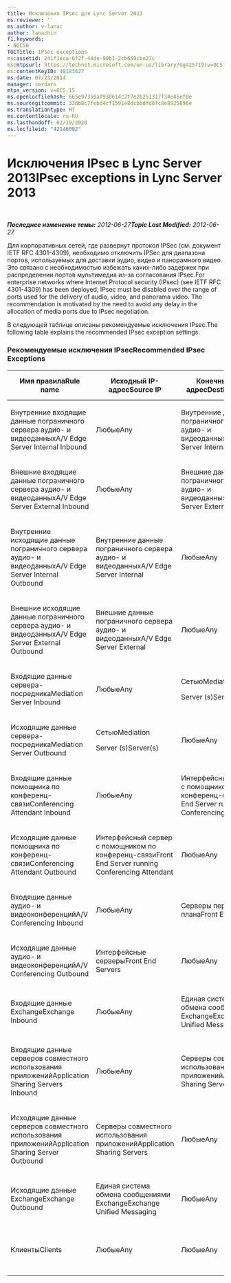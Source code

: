 ```yaml
---
title: Исключения IPsec для Lync Server 2013
ms.reviewer: ''
ms.author: v-lanac
author: lanachin
f1.keywords:
- NOCSH
TOCTitle: IPsec exceptions
ms:assetid: 241f1eca-6f2f-44de-90b1-2cb659cbe27c
ms:mtpsurl: https://technet.microsoft.com/en-us/library/Gg425719(v=OCS.15)
ms:contentKeyID: 48183627
ms.date: 07/23/2014
manager: serdars
mtps_version: v=OCS.15
ms.openlocfilehash: 665e97359af930614c2f7e2b251317f34e46ef0e
ms.sourcegitcommit: 33db8c7febd4cf1591e8dcbbdfd6fc8e8925896e
ms.translationtype: MT
ms.contentlocale: ru-RU
ms.lasthandoff: 02/19/2020
ms.locfileid: "42146092"
---
```

<div data-xmlns="http://www.w3.org/1999/xhtml">

<div class="topic" data-xmlns="http://www.w3.org/1999/xhtml" data-msxsl="urn:schemas-microsoft-com:xslt" data-cs="http://msdn.microsoft.com/">

<div data-asp="https://msdn2.microsoft.com/asp">

# <a name="ipsec-exceptions-in-lync-server-2013"></a><span data-ttu-id="2a04a-102">Исключения IPsec в Lync Server 2013</span><span class="sxs-lookup"><span data-stu-id="2a04a-102">IPsec exceptions in Lync Server 2013</span></span>

</div>

<div id="mainSection">

<div id="mainBody">

<span> </span>

<span data-ttu-id="2a04a-103">_**Последнее изменение темы:** 2012-06-27_</span><span class="sxs-lookup"><span data-stu-id="2a04a-103">_**Topic Last Modified:** 2012-06-27_</span></span>

<span data-ttu-id="2a04a-p101">Для корпоративных сетей, где развернут протокол IPSec (см. документ IETF RFC 4301-4309), необходимо отключить IPSec для диапазона портов, используемых для доставки аудио, видео и панорамного видео. Это связано с необходимостью избежать каких-либо задержек при распределении портов мультимедиа из-за согласования IPsec.</span><span class="sxs-lookup"><span data-stu-id="2a04a-p101">For enterprise networks where Internet Protocol security (IPsec) (see IETF RFC 4301-4309) has been deployed, IPsec must be disabled over the range of ports used for the delivery of audio, video, and panorama video. The recommendation is motivated by the need to avoid any delay in the allocation of media ports due to IPsec negotiation.</span></span>

<span data-ttu-id="2a04a-106">В следующей таблице описаны рекомендуемые исключения IPsec.</span><span class="sxs-lookup"><span data-stu-id="2a04a-106">The following table explains the recommended IPsec exception settings.</span></span>

### <a name="recommended-ipsec-exceptions"></a><span data-ttu-id="2a04a-107">Рекомендуемые исключения IPsec</span><span class="sxs-lookup"><span data-stu-id="2a04a-107">Recommended IPsec Exceptions</span></span>

<table style="width:100%;">
<colgroup>
<col style="width: 14%" />
<col style="width: 14%" />
<col style="width: 14%" />
<col style="width: 14%" />
<col style="width: 14%" />
<col style="width: 14%" />
<col style="width: 14%" />
</colgroup>
<thead>
<tr class="header">
<th><span data-ttu-id="2a04a-108">Имя правила</span><span class="sxs-lookup"><span data-stu-id="2a04a-108">Rule name</span></span></th>
<th><span data-ttu-id="2a04a-109">Исходный IP-адрес</span><span class="sxs-lookup"><span data-stu-id="2a04a-109">Source IP</span></span></th>
<th><span data-ttu-id="2a04a-110">Конечный IP-адрес</span><span class="sxs-lookup"><span data-stu-id="2a04a-110">Destination IP</span></span></th>
<th><span data-ttu-id="2a04a-111">Протокол</span><span class="sxs-lookup"><span data-stu-id="2a04a-111">Protocol</span></span></th>
<th><span data-ttu-id="2a04a-112">Исходный порт</span><span class="sxs-lookup"><span data-stu-id="2a04a-112">Source port</span></span></th>
<th><span data-ttu-id="2a04a-113">Конечный порт</span><span class="sxs-lookup"><span data-stu-id="2a04a-113">Destination port</span></span></th>
<th><span data-ttu-id="2a04a-114">Требование проверки подлинности</span><span class="sxs-lookup"><span data-stu-id="2a04a-114">Authentication Requirement</span></span></th>
</tr>
</thead>
<tbody>
<tr class="odd">
<td><p><span data-ttu-id="2a04a-115">Внутренние входящие данные пограничного сервера аудио- и видеоданных</span><span class="sxs-lookup"><span data-stu-id="2a04a-115">A/V Edge Server Internal Inbound</span></span></p></td>
<td><p><span data-ttu-id="2a04a-116">Любые</span><span class="sxs-lookup"><span data-stu-id="2a04a-116">Any</span></span></p></td>
<td><p><span data-ttu-id="2a04a-117">Внутренние данные пограничного сервера аудио- и видеоданных</span><span class="sxs-lookup"><span data-stu-id="2a04a-117">A/V Edge Server Internal</span></span></p></td>
<td><p><span data-ttu-id="2a04a-118">UDP и TCP</span><span class="sxs-lookup"><span data-stu-id="2a04a-118">UDP and TCP</span></span></p></td>
<td><p><span data-ttu-id="2a04a-119">Любые</span><span class="sxs-lookup"><span data-stu-id="2a04a-119">Any</span></span></p></td>
<td><p><span data-ttu-id="2a04a-120">Любые</span><span class="sxs-lookup"><span data-stu-id="2a04a-120">Any</span></span></p></td>
<td><p><span data-ttu-id="2a04a-121">Не выполнять проверку подлинности</span><span class="sxs-lookup"><span data-stu-id="2a04a-121">Do not authenticate</span></span></p></td>
</tr>
<tr class="even">
<td><p><span data-ttu-id="2a04a-122">Внешние входящие данные пограничного сервера аудио- и видеоданных</span><span class="sxs-lookup"><span data-stu-id="2a04a-122">A/V Edge Server External Inbound</span></span></p></td>
<td><p><span data-ttu-id="2a04a-123">Любые</span><span class="sxs-lookup"><span data-stu-id="2a04a-123">Any</span></span></p></td>
<td><p><span data-ttu-id="2a04a-124">Внешние данные пограничного сервера аудио- и видеоданных</span><span class="sxs-lookup"><span data-stu-id="2a04a-124">A/V Edge Server External</span></span></p></td>
<td><p><span data-ttu-id="2a04a-125">UDP и TCP</span><span class="sxs-lookup"><span data-stu-id="2a04a-125">UDP and TCP</span></span></p></td>
<td><p><span data-ttu-id="2a04a-126">Любые</span><span class="sxs-lookup"><span data-stu-id="2a04a-126">Any</span></span></p></td>
<td><p><span data-ttu-id="2a04a-127">Любые</span><span class="sxs-lookup"><span data-stu-id="2a04a-127">Any</span></span></p></td>
<td><p><span data-ttu-id="2a04a-128">Не выполнять проверку подлинности</span><span class="sxs-lookup"><span data-stu-id="2a04a-128">Do not authenticate</span></span></p></td>
</tr>
<tr class="odd">
<td><p><span data-ttu-id="2a04a-129">Внутренние исходящие данные пограничного сервера аудио- и видеоданных</span><span class="sxs-lookup"><span data-stu-id="2a04a-129">A/V Edge Server Internal Outbound</span></span></p></td>
<td><p><span data-ttu-id="2a04a-130">Внутренние данные пограничного сервера аудио- и видеоданных</span><span class="sxs-lookup"><span data-stu-id="2a04a-130">A/V Edge Server Internal</span></span></p></td>
<td><p><span data-ttu-id="2a04a-131">Любые</span><span class="sxs-lookup"><span data-stu-id="2a04a-131">Any</span></span></p></td>
<td><p><span data-ttu-id="2a04a-132">UDP &amp; TCP</span><span class="sxs-lookup"><span data-stu-id="2a04a-132">UDP &amp; TCP</span></span></p></td>
<td><p><span data-ttu-id="2a04a-133">Любые</span><span class="sxs-lookup"><span data-stu-id="2a04a-133">Any</span></span></p></td>
<td><p><span data-ttu-id="2a04a-134">Любые</span><span class="sxs-lookup"><span data-stu-id="2a04a-134">Any</span></span></p></td>
<td><p><span data-ttu-id="2a04a-135">Не выполнять проверку подлинности</span><span class="sxs-lookup"><span data-stu-id="2a04a-135">Do not authenticate</span></span></p></td>
</tr>
<tr class="even">
<td><p><span data-ttu-id="2a04a-136">Внешние исходящие данные пограничного сервера аудио- и видеоданных</span><span class="sxs-lookup"><span data-stu-id="2a04a-136">A/V Edge Server External Outbound</span></span></p></td>
<td><p><span data-ttu-id="2a04a-137">Внешние данные пограничного сервера аудио- и видеоданных</span><span class="sxs-lookup"><span data-stu-id="2a04a-137">A/V Edge Server External</span></span></p></td>
<td><p><span data-ttu-id="2a04a-138">Любые</span><span class="sxs-lookup"><span data-stu-id="2a04a-138">Any</span></span></p></td>
<td><p><span data-ttu-id="2a04a-139">UDP и TCP</span><span class="sxs-lookup"><span data-stu-id="2a04a-139">UDP and TCP</span></span></p></td>
<td><p><span data-ttu-id="2a04a-140">Любые</span><span class="sxs-lookup"><span data-stu-id="2a04a-140">Any</span></span></p></td>
<td><p><span data-ttu-id="2a04a-141">Любые</span><span class="sxs-lookup"><span data-stu-id="2a04a-141">Any</span></span></p></td>
<td><p><span data-ttu-id="2a04a-142">Не выполнять проверку подлинности</span><span class="sxs-lookup"><span data-stu-id="2a04a-142">Do not authenticate</span></span></p></td>
</tr>
<tr class="odd">
<td><p><span data-ttu-id="2a04a-143">Входящие данные сервера-посредника</span><span class="sxs-lookup"><span data-stu-id="2a04a-143">Mediation Server Inbound</span></span></p></td>
<td><p><span data-ttu-id="2a04a-144">Любые</span><span class="sxs-lookup"><span data-stu-id="2a04a-144">Any</span></span></p></td>
<td><p><span data-ttu-id="2a04a-145">Сетью</span><span class="sxs-lookup"><span data-stu-id="2a04a-145">Mediation</span></span></p>
<p><span data-ttu-id="2a04a-146">Server (s)</span><span class="sxs-lookup"><span data-stu-id="2a04a-146">Server(s)</span></span></p></td>
<td><p><span data-ttu-id="2a04a-147">UDP и TCP</span><span class="sxs-lookup"><span data-stu-id="2a04a-147">UDP and TCP</span></span></p></td>
<td><p><span data-ttu-id="2a04a-148">Любые</span><span class="sxs-lookup"><span data-stu-id="2a04a-148">Any</span></span></p></td>
<td><p><span data-ttu-id="2a04a-149">Любые</span><span class="sxs-lookup"><span data-stu-id="2a04a-149">Any</span></span></p></td>
<td><p><span data-ttu-id="2a04a-150">Не выполнять проверку подлинности</span><span class="sxs-lookup"><span data-stu-id="2a04a-150">Do not authenticate</span></span></p></td>
</tr>
<tr class="even">
<td><p><span data-ttu-id="2a04a-151">Исходящие данные сервера-посредника</span><span class="sxs-lookup"><span data-stu-id="2a04a-151">Mediation Server Outbound</span></span></p></td>
<td><p><span data-ttu-id="2a04a-152">Сетью</span><span class="sxs-lookup"><span data-stu-id="2a04a-152">Mediation</span></span></p>
<p><span data-ttu-id="2a04a-153">Server (s)</span><span class="sxs-lookup"><span data-stu-id="2a04a-153">Server(s)</span></span></p></td>
<td><p><span data-ttu-id="2a04a-154">Любые</span><span class="sxs-lookup"><span data-stu-id="2a04a-154">Any</span></span></p></td>
<td><p><span data-ttu-id="2a04a-155">UDP и TCP</span><span class="sxs-lookup"><span data-stu-id="2a04a-155">UDP and TCP</span></span></p></td>
<td><p><span data-ttu-id="2a04a-156">Любые</span><span class="sxs-lookup"><span data-stu-id="2a04a-156">Any</span></span></p></td>
<td><p><span data-ttu-id="2a04a-157">Любые</span><span class="sxs-lookup"><span data-stu-id="2a04a-157">Any</span></span></p></td>
<td><p><span data-ttu-id="2a04a-158">Не выполнять проверку подлинности</span><span class="sxs-lookup"><span data-stu-id="2a04a-158">Do not authenticate</span></span></p></td>
</tr>
<tr class="odd">
<td><p><span data-ttu-id="2a04a-159">Входящие данные помощника по конференц-связи</span><span class="sxs-lookup"><span data-stu-id="2a04a-159">Conferencing Attendant Inbound</span></span></p></td>
<td><p><span data-ttu-id="2a04a-160">Любые</span><span class="sxs-lookup"><span data-stu-id="2a04a-160">Any</span></span></p></td>
<td><p><span data-ttu-id="2a04a-161">Интерфейсный сервер с помощником по конференц-связи</span><span class="sxs-lookup"><span data-stu-id="2a04a-161">Front End Server running Conferencing Attendant</span></span></p></td>
<td><p><span data-ttu-id="2a04a-162">UDP и TCP</span><span class="sxs-lookup"><span data-stu-id="2a04a-162">UDP and TCP</span></span></p></td>
<td><p><span data-ttu-id="2a04a-163">Любые</span><span class="sxs-lookup"><span data-stu-id="2a04a-163">Any</span></span></p></td>
<td><p><span data-ttu-id="2a04a-164">Любые</span><span class="sxs-lookup"><span data-stu-id="2a04a-164">Any</span></span></p></td>
<td><p><span data-ttu-id="2a04a-165">Не выполнять проверку подлинности</span><span class="sxs-lookup"><span data-stu-id="2a04a-165">Do not authenticate</span></span></p></td>
</tr>
<tr class="even">
<td><p><span data-ttu-id="2a04a-166">Исходящие данные помощника по конференц-связи</span><span class="sxs-lookup"><span data-stu-id="2a04a-166">Conferencing Attendant Outbound</span></span></p></td>
<td><p><span data-ttu-id="2a04a-167">Интерфейсный сервер с помощником по конференц-связи</span><span class="sxs-lookup"><span data-stu-id="2a04a-167">Front End Server running Conferencing Attendant</span></span></p></td>
<td><p><span data-ttu-id="2a04a-168">Любые</span><span class="sxs-lookup"><span data-stu-id="2a04a-168">Any</span></span></p></td>
<td><p><span data-ttu-id="2a04a-169">UDP и TCP</span><span class="sxs-lookup"><span data-stu-id="2a04a-169">UDP and TCP</span></span></p></td>
<td><p><span data-ttu-id="2a04a-170">Любые</span><span class="sxs-lookup"><span data-stu-id="2a04a-170">Any</span></span></p></td>
<td><p><span data-ttu-id="2a04a-171">Любые</span><span class="sxs-lookup"><span data-stu-id="2a04a-171">Any</span></span></p></td>
<td><p><span data-ttu-id="2a04a-172">Не выполнять проверку подлинности</span><span class="sxs-lookup"><span data-stu-id="2a04a-172">Do not authenticate</span></span></p></td>
</tr>
<tr class="odd">
<td><p><span data-ttu-id="2a04a-173">Входящие данные аудио- и видеоконференций</span><span class="sxs-lookup"><span data-stu-id="2a04a-173">A/V Conferencing Inbound</span></span></p></td>
<td><p><span data-ttu-id="2a04a-174">Любые</span><span class="sxs-lookup"><span data-stu-id="2a04a-174">Any</span></span></p></td>
<td><p><span data-ttu-id="2a04a-175">Серверы переднего плана</span><span class="sxs-lookup"><span data-stu-id="2a04a-175">Front End Servers</span></span></p></td>
<td><p><span data-ttu-id="2a04a-176">UDP и TCP</span><span class="sxs-lookup"><span data-stu-id="2a04a-176">UDP and TCP</span></span></p></td>
<td><p><span data-ttu-id="2a04a-177">Любые</span><span class="sxs-lookup"><span data-stu-id="2a04a-177">Any</span></span></p></td>
<td><p><span data-ttu-id="2a04a-178">Любые</span><span class="sxs-lookup"><span data-stu-id="2a04a-178">Any</span></span></p></td>
<td><p><span data-ttu-id="2a04a-179">Не выполнять проверку подлинности</span><span class="sxs-lookup"><span data-stu-id="2a04a-179">Do not authenticate</span></span></p></td>
</tr>
<tr class="even">
<td><p><span data-ttu-id="2a04a-180">Исходящие данные аудио- и видеоконференций</span><span class="sxs-lookup"><span data-stu-id="2a04a-180">A/V Conferencing Outbound</span></span></p></td>
<td><p><span data-ttu-id="2a04a-181">Интерфейсные серверы</span><span class="sxs-lookup"><span data-stu-id="2a04a-181">Front End Servers</span></span></p></td>
<td><p><span data-ttu-id="2a04a-182">Любые</span><span class="sxs-lookup"><span data-stu-id="2a04a-182">Any</span></span></p></td>
<td><p><span data-ttu-id="2a04a-183">UDP и TCP</span><span class="sxs-lookup"><span data-stu-id="2a04a-183">UDP and TCP</span></span></p></td>
<td><p><span data-ttu-id="2a04a-184">Любые</span><span class="sxs-lookup"><span data-stu-id="2a04a-184">Any</span></span></p></td>
<td><p><span data-ttu-id="2a04a-185">Любые</span><span class="sxs-lookup"><span data-stu-id="2a04a-185">Any</span></span></p></td>
<td><p><span data-ttu-id="2a04a-186">Не выполнять проверку подлинности</span><span class="sxs-lookup"><span data-stu-id="2a04a-186">Do not authenticate</span></span></p></td>
</tr>
<tr class="odd">
<td><p><span data-ttu-id="2a04a-187">Входящие данные Exchange</span><span class="sxs-lookup"><span data-stu-id="2a04a-187">Exchange Inbound</span></span></p></td>
<td><p><span data-ttu-id="2a04a-188">Любые</span><span class="sxs-lookup"><span data-stu-id="2a04a-188">Any</span></span></p></td>
<td><p><span data-ttu-id="2a04a-189">Единая система обмена сообщениями Exchange</span><span class="sxs-lookup"><span data-stu-id="2a04a-189">Exchange Unified Messaging</span></span></p></td>
<td><p><span data-ttu-id="2a04a-190">UDP и TCP</span><span class="sxs-lookup"><span data-stu-id="2a04a-190">UDP and TCP</span></span></p></td>
<td><p><span data-ttu-id="2a04a-191">Любые</span><span class="sxs-lookup"><span data-stu-id="2a04a-191">Any</span></span></p></td>
<td><p><span data-ttu-id="2a04a-192">Любые</span><span class="sxs-lookup"><span data-stu-id="2a04a-192">Any</span></span></p></td>
<td><p><span data-ttu-id="2a04a-193">Не выполнять проверку подлинности</span><span class="sxs-lookup"><span data-stu-id="2a04a-193">Do not authenticate</span></span></p></td>
</tr>
<tr class="even">
<td><p><span data-ttu-id="2a04a-194">Входящие данные серверов совместного использования приложений</span><span class="sxs-lookup"><span data-stu-id="2a04a-194">Application Sharing Servers Inbound</span></span></p></td>
<td><p><span data-ttu-id="2a04a-195">Любые</span><span class="sxs-lookup"><span data-stu-id="2a04a-195">Any</span></span></p></td>
<td><p><span data-ttu-id="2a04a-196">Серверы совместного использования приложений</span><span class="sxs-lookup"><span data-stu-id="2a04a-196">Application Sharing Servers</span></span></p></td>
<td><p><span data-ttu-id="2a04a-197">TCP</span><span class="sxs-lookup"><span data-stu-id="2a04a-197">TCP</span></span></p></td>
<td><p><span data-ttu-id="2a04a-198">Любые</span><span class="sxs-lookup"><span data-stu-id="2a04a-198">Any</span></span></p></td>
<td><p><span data-ttu-id="2a04a-199">Любые</span><span class="sxs-lookup"><span data-stu-id="2a04a-199">Any</span></span></p></td>
<td><p><span data-ttu-id="2a04a-200">Не выполнять проверку подлинности</span><span class="sxs-lookup"><span data-stu-id="2a04a-200">Do not authenticate</span></span></p></td>
</tr>
<tr class="odd">
<td><p><span data-ttu-id="2a04a-201">Исходящие данные серверов совместного использования приложений</span><span class="sxs-lookup"><span data-stu-id="2a04a-201">Application Sharing Server Outbound</span></span></p></td>
<td><p><span data-ttu-id="2a04a-202">Серверы совместного использования приложений</span><span class="sxs-lookup"><span data-stu-id="2a04a-202">Application Sharing Servers</span></span></p></td>
<td><p><span data-ttu-id="2a04a-203">Любые</span><span class="sxs-lookup"><span data-stu-id="2a04a-203">Any</span></span></p></td>
<td><p><span data-ttu-id="2a04a-204">TCP</span><span class="sxs-lookup"><span data-stu-id="2a04a-204">TCP</span></span></p></td>
<td><p><span data-ttu-id="2a04a-205">Любые</span><span class="sxs-lookup"><span data-stu-id="2a04a-205">Any</span></span></p></td>
<td><p><span data-ttu-id="2a04a-206">Любые</span><span class="sxs-lookup"><span data-stu-id="2a04a-206">Any</span></span></p></td>
<td><p><span data-ttu-id="2a04a-207">Не выполнять проверку подлинности</span><span class="sxs-lookup"><span data-stu-id="2a04a-207">Do not authenticate</span></span></p></td>
</tr>
<tr class="even">
<td><p><span data-ttu-id="2a04a-208">Исходящие данные Exchange</span><span class="sxs-lookup"><span data-stu-id="2a04a-208">Exchange Outbound</span></span></p></td>
<td><p><span data-ttu-id="2a04a-209">Единая система обмена сообщениями Exchange</span><span class="sxs-lookup"><span data-stu-id="2a04a-209">Exchange Unified Messaging</span></span></p></td>
<td><p><span data-ttu-id="2a04a-210">Любые</span><span class="sxs-lookup"><span data-stu-id="2a04a-210">Any</span></span></p></td>
<td><p><span data-ttu-id="2a04a-211">UDP и TCP</span><span class="sxs-lookup"><span data-stu-id="2a04a-211">UDP and TCP</span></span></p></td>
<td><p><span data-ttu-id="2a04a-212">Любые</span><span class="sxs-lookup"><span data-stu-id="2a04a-212">Any</span></span></p></td>
<td><p><span data-ttu-id="2a04a-213">Любые</span><span class="sxs-lookup"><span data-stu-id="2a04a-213">Any</span></span></p></td>
<td><p><span data-ttu-id="2a04a-214">Не выполнять проверку подлинности</span><span class="sxs-lookup"><span data-stu-id="2a04a-214">Do not authenticate</span></span></p></td>
</tr>
<tr class="odd">
<td><p><span data-ttu-id="2a04a-215">Клиенты</span><span class="sxs-lookup"><span data-stu-id="2a04a-215">Clients</span></span></p></td>
<td><p><span data-ttu-id="2a04a-216">Любые</span><span class="sxs-lookup"><span data-stu-id="2a04a-216">Any</span></span></p></td>
<td><p><span data-ttu-id="2a04a-217">Любые</span><span class="sxs-lookup"><span data-stu-id="2a04a-217">Any</span></span></p></td>
<td><p><span data-ttu-id="2a04a-218">ПРОТОКОЛА</span><span class="sxs-lookup"><span data-stu-id="2a04a-218">UDP</span></span></p></td>
<td><p><span data-ttu-id="2a04a-219">Указанный диапазон портов мультимедиа</span><span class="sxs-lookup"><span data-stu-id="2a04a-219">Specified media port range</span></span></p></td>
<td><p><span data-ttu-id="2a04a-220">Любые</span><span class="sxs-lookup"><span data-stu-id="2a04a-220">Any</span></span></p></td>
<td><p><span data-ttu-id="2a04a-221">Не выполнять проверку подлинности</span><span class="sxs-lookup"><span data-stu-id="2a04a-221">Do not authenticate</span></span></p></td>
</tr>
</tbody>
</table>


</div>

<span> </span>

</div>

</div>

</div>


